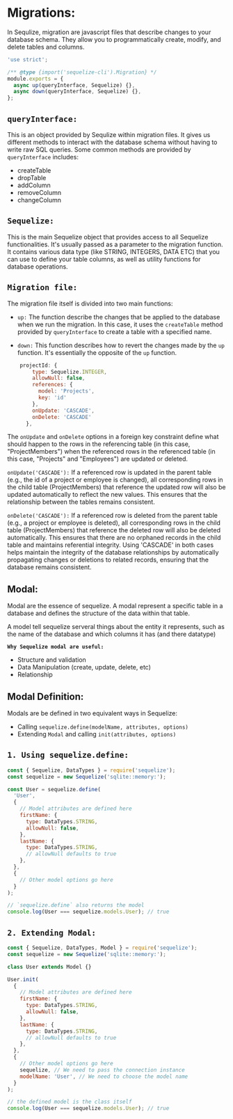 # Migrations:

In Sequlize, migration are javascript files that describe changes to your database schema. They allow you to programmatically create, modify, and delete tables and columns.

```javascript
'use strict';

/** @type {import('sequelize-cli').Migration} */
module.exports = {
  async up(queryInterface, Sequelize) {},
  async down(queryInterface, Sequelize) {},
};
```

## `queryInterface:`

This is an object provided by Sequlize within migration files. It gives us different methods to interact with the database schema without having to write raw SQL queries. Some common methods are provided by `queryInterface` includes:

- createTable
- dropTable
- addColumn
- removeColumn
- changeColumn

## `Sequelize:`

This is the main Sequelize object that provides access to all Sequelize functionalities. It's usually passed as a parameter to the migration function. It contains various data type (like STRING, INTEGERS, DATA ETC) that you can use to define your table columns, as well as utility functions for database operations.

## `Migration file:`

The migration file itself is divided into two main functions:

- `up:` The function describe the changes that be applied to the database when we run the migration. In this case, it uses the `createTable` method provided by `queryInterface` to create a table with a specified name.

- `down:` This function describes how to revert the changes made by the `up` function. It's essentially the opposite of the `up` function.

```javascript
    projectId: {
        type: Sequelize.INTEGER,
        allowNull: false,
        references: {
          model: 'Projects',
          key: 'id'
        },
        onUpdate: 'CASCADE',
        onDelete: 'CASCADE'
      },
```

The `onUpdate` and `onDelete` options in a foreign key constraint define what should happen to the rows in the referencing table (in this case, "ProjectMembers") when the referenced rows in the referenced table (in this case, "Projects" and "Employees") are updated or deleted.

`onUpdate('CASCADE'):` If a referenced row is updated in the parent table (e.g., the id of a project or employee is changed), all corresponding rows in the child table (ProjectMembers) that reference the updated row will also be updated automatically to reflect the new values. This ensures that the relationship between the tables remains consistent.

`onDelete('CASCADE'):` If a referenced row is deleted from the parent table (e.g., a project or employee is deleted), all corresponding rows in the child table (ProjectMembers) that reference the deleted row will also be deleted automatically. This ensures that there are no orphaned records in the child table and maintains referential integrity.
Using 'CASCADE' in both cases helps maintain the integrity of the database relationships by automatically propagating changes or deletions to related records, ensuring that the database remains consistent.

## Modal:

Modal are the essence of sequelize. A modal represent a specific table in a database and defines the structure of the data within that table.

A model tell sequelize serveral things about the entity it represents, such as the name of the database and which columns it has (and there datatype)

**`Why Sequelize modal are useful:`**

- Structure and validation
- Data Manipulation (create, update, delete, etc)
- Relationship

## Modal Definition:

Modals are be defined in two equivalent ways in Sequelize:

- Calling `sequelize.define(modelName, attributes, options)`
- Extending `Modal` and calling `init(attributes, options)`

## `1. Using sequelize.define:`

```js
const { Sequelize, DataTypes } = require('sequelize');
const sequelize = new Sequelize('sqlite::memory:');

const User = sequelize.define(
  'User',
  {
    // Model attributes are defined here
    firstName: {
      type: DataTypes.STRING,
      allowNull: false,
    },
    lastName: {
      type: DataTypes.STRING,
      // allowNull defaults to true
    },
  },
  {
    // Other model options go here
  }
);

// `sequelize.define` also returns the model
console.log(User === sequelize.models.User); // true
```

## `2. Extending Modal:`

```js
const { Sequelize, DataTypes, Model } = require('sequelize');
const sequelize = new Sequelize('sqlite::memory:');

class User extends Model {}

User.init(
  {
    // Model attributes are defined here
    firstName: {
      type: DataTypes.STRING,
      allowNull: false,
    },
    lastName: {
      type: DataTypes.STRING,
      // allowNull defaults to true
    },
  },
  {
    // Other model options go here
    sequelize, // We need to pass the connection instance
    modelName: 'User', // We need to choose the model name
  }
);

// the defined model is the class itself
console.log(User === sequelize.models.User); // true
```
